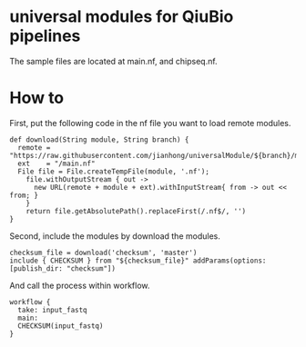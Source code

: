 # universal modules for QiuBio pipelines

The sample files are located at main.nf, and chipseq.nf.

# How to

First, put the following code in the nf file you want to load remote modules.

```nextflow
def download(String module, String branch) {
  remote = "https://raw.githubusercontent.com/jianhong/universalModule/${branch}/modules/"
  ext    = "/main.nf"
  File file = File.createTempFile(module, '.nf');
    file.withOutputStream { out ->
      new URL(remote + module + ext).withInputStream{ from -> out << from; }
    }
    return file.getAbsolutePath().replaceFirst(/.nf$/, '')
}
```

Second, include the modules by download the modules.

```nextflow
checksum_file = download('checksum', 'master')
include { CHECKSUM } from "${checksum_file}" addParams(options: [publish_dir: "checksum"])
```

And call the process within workflow.

```nextflow
workflow {
  take: input_fastq
  main:
  CHECKSUM(input_fastq)
}
```
